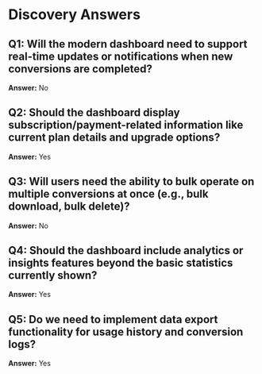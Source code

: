 # Discovery Answers

## Q1: Will the modern dashboard need to support real-time updates or notifications when new conversions are completed?
**Answer:** No

## Q2: Should the dashboard display subscription/payment-related information like current plan details and upgrade options?
**Answer:** Yes

## Q3: Will users need the ability to bulk operate on multiple conversions at once (e.g., bulk download, bulk delete)?
**Answer:** No

## Q4: Should the dashboard include analytics or insights features beyond the basic statistics currently shown?
**Answer:** Yes

## Q5: Do we need to implement data export functionality for usage history and conversion logs?
**Answer:** Yes
